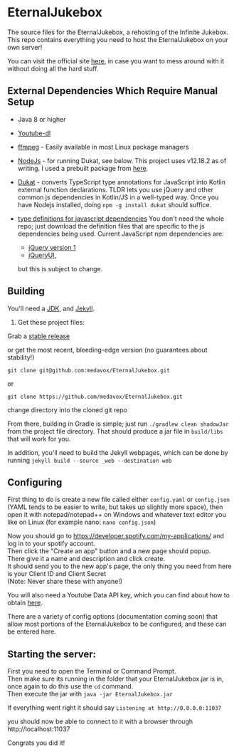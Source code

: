 # EternalJukebox

The source files for the EternalJukebox, a rehosting of the Infinite Jukebox.  
This repo contains everything you need to host the EternalJukebox on your own server!  

You can visit the official site [here](https://eternalbox.dev/), 
in case you want to mess around with it without doing all the hard stuff.  

## External Dependencies Which Require Manual Setup

* Java 8 or higher
* [Youtube-dl](https://youtube-dl.org/)
* [ffmpeg](https://ffmpeg.org/) - Easily available in most Linux package managers 
* [NodeJs](https://nodejs.org/en/) - for running Dukat, see below. This project uses v12.18.2 as of writing. 
  I used a prebuilt package from [here](https://github.com/nodesource/distributions).
* [Dukat](https://github.com/kotlin/dukat) - converts TypeScript type annotations for JavaScript into Kotlin external function declarations.
  TLDR lets you use jQuery and other common js dependencies in Kotlin/JS in a well-typed way.
  Once you have Nodejs installed, doing `npm -g install dukat` should suffice.
* [type definitions for javascript dependencies](https://github.com/DefinitelyTyped/DefinitelyTyped) 
  You don't need the whole repo; just download the definition files that are specific to the js dependencies being used. 
  Current JavaScript npm dependencies are:
    - [jQuery version 1](https://github.com/DefinitelyTyped/DefinitelyTyped/blob/master/types/jquery/v1/index.d.ts)
    - [jQueryUI](https://github.com/DefinitelyTyped/DefinitelyTyped/blob/master/types/jqueryui/index.d.ts), 
    
  but this is subject to change.

## Building

You'll need a [JDK](http://www.oracle.com/technetwork/java/javase/downloads/jdk8-downloads-2133151.html), 
and [Jekyll](https://jekyllrb.com/).

1. Get these project files:

Grab a [stable release](https://github.com/medavox/EternalJukebox/releases)

or get the most recent, bleeding-edge version (no guarantees about stability!)

```shell script
git clone git@github.com:medavox/EternalJukebox.git
```

or
```shell script
git clone https://github.com/medavox/EternalJukebox.git
```

change directory into the cloned git repo

From there, building in Gradle is simple; just run `./gradlew clean shadowJar` from the project file directory.
That should produce a jar file in `build/libs` that will work for you.

In addition, you'll need to build the Jekyll webpages, which can be done by running `jekyll build --source _web --destination web`


## Configuring
First thing to do is create a new file called either `config.yaml` or `config.json` 
(YAML tends to be easier to write, but takes up slightly more space), 
then open it with notepad/notepad++ on Windows and whatever text editor you like on Linux (for example nano: `nano config.json`)

Now you should go to https://developer.spotify.com/my-applications/ and log in to your spotify account.  
Then click the "Create an app" button and a new page should popup.   
There give it a name and description and click create.   
It should send you to the new app's page, the only thing you need from here is your Client ID and Client Secret  
(Note: Never share these with anyone!)  

You will also need a Youtube Data API key, which you can find about how to obtain [here](https://developers.google.com/youtube/v3/getting-started).

There are a variety of config options (documentation coming soon) that allow most portions of the EternalJukebox to be configured, and these can be entered here.

## Starting the server:

First you need to open the Terminal or Command Prompt.  
Then make sure its running in the folder that your EternalJukebox.jar is in, once again to do this use the `cd` command.  
Then execute the jar with `java -jar EternalJukebox.jar`

If everything went right it should say `Listening at http://0.0.0.0:11037`  

you should now be able to connect to it with a browser through http://localhost:11037  

Congrats you did it!  